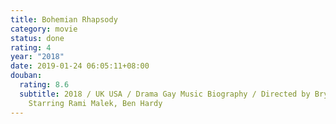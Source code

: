 ```yaml
---
title: Bohemian Rhapsody
category: movie
status: done
rating: 4
year: "2018"
date: 2019-01-24 06:05:11+08:00
douban:
  rating: 8.6
  subtitle: 2018 / UK USA / Drama Gay Music Biography / Directed by Bryan Singer /
    Starring Rami Malek, Ben Hardy
---
```



